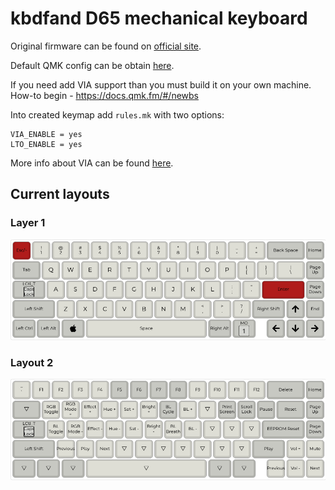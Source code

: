 # kbdfand D65 mechanical keyboard


Original firmware can be found on [official site](https://kbdfans.com/products/icd65-mechanical-keyboard-kit).

Default QMK config can be obtain [here](https://config.qmk.fm/#/kbdfans/kbd67/mkiirgb/v3/LAYOUT_65_ansi_blocker).

If you need add VIA support than you must build it on your own machine. How-to begin - https://docs.qmk.fm/#/newbs

Into created keymap add `rules.mk` with two options:

```
VIA_ENABLE = yes
LTO_ENABLE = yes
```

More info about VIA can be found [here](https://www.caniusevia.com/docs/configuring_qmk/).

## Current layouts

### Layer 1

![Layer 1](layer1.png)

### Layout 2

![Layer 2](layer2.png)
